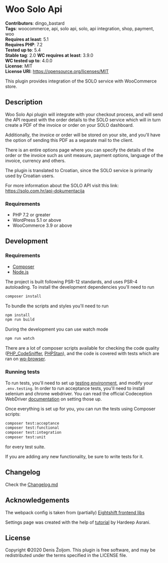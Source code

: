 # Woo Solo Api

**Contributors**: dingo_bastard  
**Tags**: woocommerce, api, solo api, solo, api integration, shop, payment, woo  
**Requires at least**: 5.1  
**Requires PHP**: 7.2  
**Tested up to**: 5.4  
**Stable tag**: 2.0
**WC requires at least**: 3.9.0  
**WC tested up to**: 4.0.0  
**License**: MIT  
**License URI**: https://opensource.org/licenses/MIT  

This plugin provides integration of the SOLO service with WooCommerce store.

## Description

Woo Solo Api plugin will integrate with your checkout process, and will send the API request with
the order details to the SOLO service which will in turn create a PDF of the invoice or order on your SOLO dashboard.

Additionally, the invoice or order will be stored on your site, and you'll have the option of sending this PDF as a separate
mail to the client.

There is an entire options page where you can specify the details of the order or the invoice such as unit measure, payment
options, language of the invoice, currency and others.

The plugin is translated to Croatian, since the SOLO service is primarily used by Croatian users.

For more information about the SOLO API visit this link: https://solo.com.hr/api-dokumentacija

### Requirements

* PHP 7.2 or greater
* WordPress 5.1 or above
* WooCommerce 3.9 or above

## Development

### Requirements

* [Composer](https://getcomposer.org/)
* [Node.js](https://nodejs.org/en/)

The project is built following PSR-12 standards, and uses PSR-4 autoloading. To install the development dependencies you'll need to run

```bash
composer install
```

To bundle the scripts and styles you'll need to run

```bash
npm install
npm run build
```

During the development you can use watch mode

```bash
npm run watch
```

There are a lot of composer scripts available for checking the code quality ([PHP_CodeSniffer](https://github.com/squizlabs/PHP_CodeSniffer/), [PHPStan](https://github.com/phpstan/phpstan)), and the code is covered with tests which are ran on [wp-browser](https://github.com/lucatume/wp-browser/).

### Running tests

To run tests, you'll need to set up [testing environment](https://wpbrowser.wptestkit.dev/getting-started/setting-up-minimum-wordpress-installation), and modify your `.env.testing`.
In order to run acceptance tests, you'll need to install selenium and chrome webdriver. You can read the official Codeception WebDriver [documentation](https://codeception.com/docs/modules/WebDriver#Selenium) on setting those up.

Once everything is set up for you, you can run the tests using Composer scripts:

```bash
composer test:acceptance
composer test:functional
composer test:integration
composer test:unit
```

for every test suite.

If you are adding any new functionality, be sure to write tests for it. 

## Changelog

Check the [Changelog.md](https://github.com/dingo-d/woo-solo-api/blob/master/CHANGELOG.md)

## Acknowledgements 

The webpack config is taken from (partially) [Eightshift frontend libs](https://github.com/infinum/eightshift-frontend-libs/)

Settings page was created with the help of [tutorial](https://www.codeinwp.com/blog/plugin-options-page-gutenberg/) by Hardeep Asrani.

## License

Copyright ©2020 Denis Žoljom.
This plugin is free software, and may be redistributed under the terms specified in the LICENSE file.
